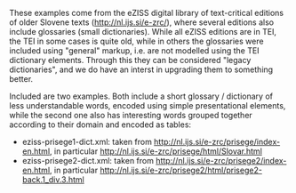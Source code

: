 These examples come from the eZISS digital library of text-critical
editions of older Slovene texts (http://nl.ijs.si/e-zrc/), where
several editions also include glossaries (small dictionaries). While
all eZISS editions are in TEI, the TEI in some cases is quite old,
while in others the glossaries were included using "general" markup,
i.e. are not modelled using the TEI dictionary elements. Through this
they can be considered "legacy dictionaries", and we do have an
interst in upgrading them to something better.

Included are two examples. Both include a short glossary / dictionary
of less understandable words, encoded using simple presentational
elements, while the second one also has interesting words grouped
together according to their domain and encoded as tables:

- eziss-prisege1-dict.xml: taken from http://nl.ijs.si/e-zrc/prisege/index-en.html, in particular http://nl.ijs.si/e-zrc/prisege/html/Slovar.html
- eziss-prisege2-dict.xml: taken from http://nl.ijs.si/e-zrc/prisege2/index-en.html, in particular http://nl.ijs.si/e-zrc/prisege2/html/prisege2-back.1_div.3.html
